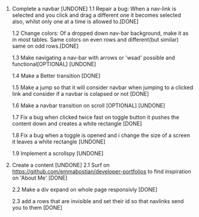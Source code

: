 1. Complete a navbar [UNDONE]
   1.1 Repair a bug: When a nav-link is selected and you click and drag a different one it becomes selected also,
   whilst only one at a time is allowed to.[DONE]

   1.2 Change colors: Of a dropped down nav-bar background, make it as in most tables. Same colors
   on even rows and different(but similar) same on odd rows.[DONE]

   1.3 Make navigating a nav-bar with arrows or 'wsad' possible and functional[OPTIONAL] [UNDONE]

   1.4 Make a Better transition [DONE]

   1.5 Make a jump so that it will consider navbar when jumping to a clicked link and consider if a navbar is colapsed or not [DONE]

   1.6 Make a navbar transition on scroll [OPTIONAL] [UNDONE]

   1.7 Fix a bug when clicked twice fast on toggle button it pushes the content down and creates a white rectangle [DONE]

   1.8 Fix a bug when a toggle is opened and i change the size of a screen it leaves a white rectangle [UNDONE]

   1.9 Implement a scrollspy [UNDONE]

2. Create a content [UNDONE]
   2.1 Surf on https://github.com/emmabostian/developer-portfolios to find inspiration on 'About Me' [DONE]

   2.2 Make a div expand on whole page responsivly [DONE]

   2.3 add a rows that are invisible and set their id so that navlinks send you to them [DONE]
